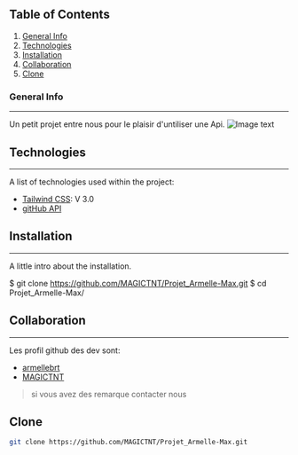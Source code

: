 ## Table of Contents
1. [General Info](#general-info)
2. [Technologies](#technologies)
3. [Installation](#installation)
4. [Collaboration](#collaboration)
5. [Clone](#Clone)

### General Info
***
Un petit projet entre nous pour le plaisir d'untiliser une Api.
![Image text](https://d1fmx1rbmqrxrr.cloudfront.net/zdnet/optim/i/edit/ne/2020/06/github-logo__w1200.png)
## Technologies
***
A list of technologies used within the project:
* [Tailwind CSS](https://tailwindcss.com/docs/installation): V 3.0 
* [gitHub API](https://docs.github.com/en/rest)

## Installation
***
A little intro about the installation. 

$ git clone https://github.com/MAGICTNT/Projet_Armelle-Max.git
$ cd Projet_Armelle-Max/

## Collaboration
***
Les profil github des dev sont:
* [armellebrt](https://github.com/armellebrt)
* [MAGICTNT](https://github.com/MAGICTNT)

> si vous avez des remarque contacter nous

## Clone
```bash
git clone https://github.com/MAGICTNT/Projet_Armelle-Max.git
```



